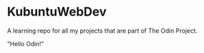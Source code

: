 # KubuntuWebDev
A learning repo for all my projects that are part of The Odin Project.

"Hello Odin!" 